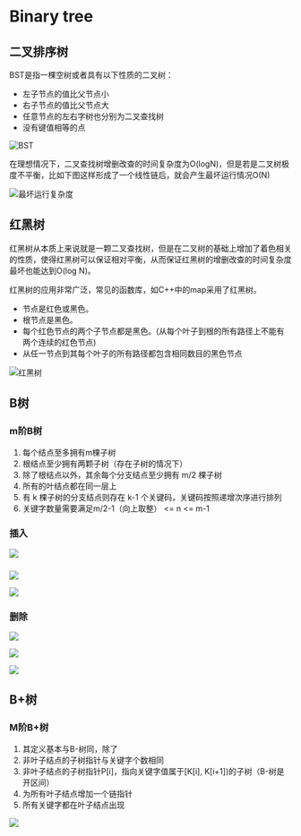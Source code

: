 # Binary tree

## 二叉排序树

BST是指一棵空树或者具有以下性质的二叉树：

* 左子节点的值比父节点小
* 右子节点的值比父节点大
* 任意节点的左右字树也分别为二叉查找树
* 没有键值相等的点

![BST](../.gitbook/assets/image%20%2888%29.png)

在理想情况下，二叉查找树增删改查的时间复杂度为O\(logN\)，但是若是二叉树极度不平衡，比如下图这样形成了一个线性链后，就会产生最坏运行情况O\(N\)

![&#x6700;&#x574F;&#x8FD0;&#x884C;&#x590D;&#x6742;&#x5EA6;](../.gitbook/assets/image%20%2830%29.png)

## 红黑树

红黑树从本质上来说就是一颗二叉查找树，但是在二叉树的基础上增加了着色相关的性质，使得红黑树可以保证相对平衡，从而保证红黑树的增删改查的时间复杂度最坏也能达到O\(log N\)。

红黑树的应用非常广泛，常见的函数库，如C++中的map采用了红黑树。

* 节点是红色或黑色。 
* 根节点是黑色。 
* 每个红色节点的两个子节点都是黑色。\(从每个叶子到根的所有路径上不能有两个连续的红色节点\) 
* 从任一节点到其每个叶子的所有路径都包含相同数目的黑色节点

![&#x7EA2;&#x9ED1;&#x6811;](../.gitbook/assets/image%20%2851%29.png)

## B树

### m阶B树

1. 每个结点至多拥有m棵子树
2. 根结点至少拥有两颗子树（存在子树的情况下）
3. 除了根结点以外，其余每个分支结点至少拥有 m/2 棵子树
4. 所有的叶结点都在同一层上
5. 有 k 棵子树的分支结点则存在 k-1 个关键码，关键码按照递增次序进行排列
6. 关键字数量需要满足m/2-1（向上取整） &lt;= n &lt;= m-1

### 插入

![](../.gitbook/assets/image%20%2870%29.png)

### 

![](../.gitbook/assets/image%20%2856%29.png)

![](../.gitbook/assets/image%20%2886%29.png)

### 删除

![](../.gitbook/assets/image%20%2874%29.png)

![](../.gitbook/assets/image%20%282%29.png)

![](../.gitbook/assets/image%20%2882%29.png)

## B+树

### M阶B+树

1. 其定义基本与B-树同，除了
2. 非叶子结点的子树指针与关键字个数相同
3. 非叶子结点的子树指针P\[i\]，指向关键字值属于\[K\[i\], K\[i+1\]\)的子树（B-树是开区间）
4. 为所有叶子结点增加一个链指针
5. 所有关键字都在叶子结点出现

![](../.gitbook/assets/image%20%2881%29.png)



